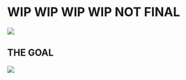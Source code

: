 # WIP WIP WIP WIP NOT FINAL

<img src="https://i.imgur.com/wnjWXLd.jpeg" />

## THE GOAL

<img src="https://github.com/user-attachments/assets/092ccc45-6e50-4687-9801-1ec78687c41f" />

